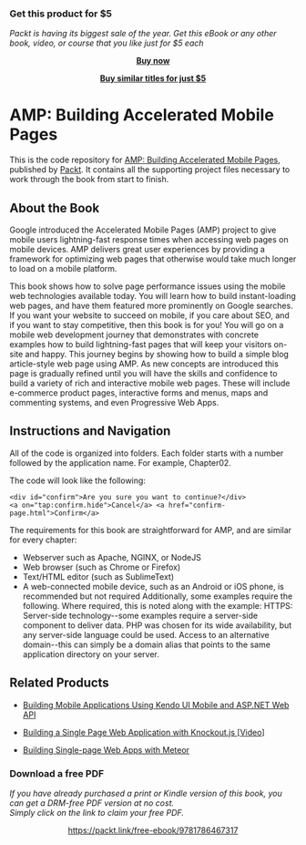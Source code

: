 
### Get this product for $5

<i>Packt is having its biggest sale of the year. Get this eBook or any other book, video, or course that you like just for $5 each</i>


<b><p align='center'>[Buy now](https://packt.link/9781786467317)</p></b>


<b><p align='center'>[Buy similar titles for just $5](https://subscription.packtpub.com/search)</p></b>


# AMP: Building Accelerated Mobile Pages
This is the code repository for [AMP: Building Accelerated Mobile Pages](https://www.packtpub.com/web-development/amp-building-accelerated-mobile-pages?utm_source=github&utm_medium=repository&utm_campaign=9781786467317), published by [Packt](https://www.packtpub.com/?utm_source=github). It contains all the supporting project files necessary to work through the book from start to finish.
## About the Book
Google introduced the Accelerated Mobile Pages (AMP) project to give mobile users lightning-fast response times when accessing web pages on mobile devices. AMP delivers great user experiences by providing a framework for optimizing web pages that otherwise would take much longer to load on a mobile platform.

This book shows how to solve page performance issues using the mobile web technologies available today. You will learn how to build instant-loading web pages, and have them featured more prominently on Google searches. If you want your website to succeed on mobile, if you care about SEO, and if you want to stay competitive, then this book is for you! 
You will go on a mobile web development journey that demonstrates with concrete examples how to build lightning-fast pages that will keep your visitors on-site and happy. This journey begins by showing how to build a simple blog article-style web page using AMP. As new concepts are introduced this page is gradually refined until you will have the skills and confidence to build a variety of rich and interactive mobile web pages. These will include e-commerce product pages, interactive forms and menus, maps and commenting systems, and even Progressive Web Apps.

## Instructions and Navigation
All of the code is organized into folders. Each folder starts with a number followed by the application name. For example, Chapter02.



The code will look like the following:
```
<div id="confirm">Are you sure you want to continue?</div>
<a on="tap:confirm.hide">Cancel</a> <a href="confirm-page.html">Confirm</a>
```

The requirements for this book are straightforward for AMP, and are similar for every chapter:

* Webserver such as Apache, NGINX, or NodeJS
* Web browser (such as Chrome or Firefox)
* Text/HTML editor (such as SublimeText)
* A web-connected mobile device, such as an Android or iOS phone, is recommended but not required
Additionally, some examples require the following. Where required, this is noted along with the example:
HTTPS: Server-side technology--some examples require a server-side component to deliver data. PHP was chosen for its wide availability, but any server-side language could be used. Access to an alternative domain--this can simply be a domain alias that points to the same application directory on your server.

## Related Products
* [Building Mobile Applications Using Kendo UI Mobile and ASP.NET Web API](https://www.packtpub.com/application-development/building-mobile-applications-using-kendo-ui-mobile-and-aspnet-web-api?utm_source=github&utm_medium=repository&utm_campaign=9781782160922)

* [Building a Single Page Web Application with Knockout.js [Video]](https://www.packtpub.com/web-development/building-single-page-web-application-knockoutjs-video?utm_source=github&utm_medium=repository&utm_campaign=9781783284054)

* [Building Single-page Web Apps with Meteor](https://www.packtpub.com/web-development/building-single-page-web-apps-meteor?utm_source=github&utm_medium=repository&utm_campaign=9781783988129)

### Download a free PDF

 <i>If you have already purchased a print or Kindle version of this book, you can get a DRM-free PDF version at no cost.<br>Simply click on the link to claim your free PDF.</i>
<p align="center"> <a href="https://packt.link/free-ebook/9781786467317">https://packt.link/free-ebook/9781786467317 </a> </p>